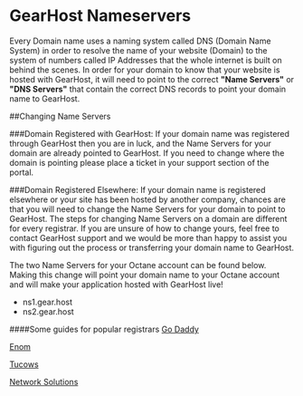 GearHost Nameservers
=============

Every Domain name uses a naming system called DNS (Domain Name System) in order to resolve the name of your website (Domain) to the system of numbers called IP Addresses that the whole internet is built on behind the scenes. In order for your domain to know that your website is hosted with GearHost, it will need to point to the correct **"Name Servers"** or **"DNS Servers"** that contain the correct DNS records to point your domain name to GearHost. 

##Changing Name Servers

###Domain Registered with GearHost: 
If your domain name was registered through GearHost then you are in luck, and the Name Servers for your domain are already pointed to GearHost.  If you need to change where the domain is pointing please place a ticket in your support section of the portal.

###Domain Registered Elsewhere: 
If your domain name is registered elsewhere or your site has been hosted by another company, chances are that you will need to change the Name Servers for your domain to point to GearHost. The steps for changing Name Servers on a domain are different for every registrar. If you are unsure of how to change yours, feel free to contact GearHost support and we would be more than happy to assist you with figuring out the process or transferring your domain name to GearHost.

The two Name Servers for your Octane account can be found below. Making this change will point your domain name to your Octane account and will make your application hosted with GearHost live!

- ns1.gear.host
- ns2.gear.host

####Some guides for popular registrars
  [Go Daddy](https://support.godaddy.com/help/article/664/setting-nameservers-for-your-domain-names)

  [Enom](https://support.cloudflare.com/hc/en-us/articles/200171696-How-do-I-change-my-domain-nameservers-at-Enom-)

  [Tucows](http://www.tucowsdomains.com/name-server-dns-changes/how-do-i-change-my-name-servers-dns/)

  [Network Solutions](http://www.networksolutions.com/support/move-dns-to-a-new-server/)
